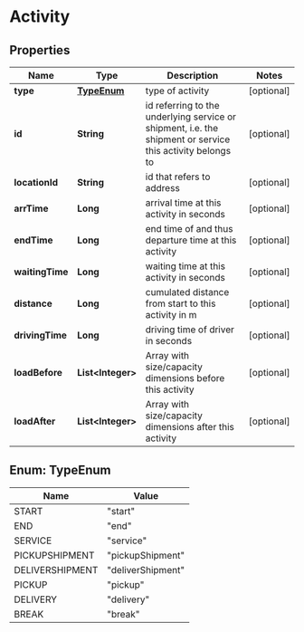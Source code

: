 
# Activity

## Properties
Name | Type | Description | Notes
------------ | ------------- | ------------- | -------------
**type** | [**TypeEnum**](#TypeEnum) | type of activity |  [optional]
**id** | **String** | id referring to the underlying service or shipment, i.e. the shipment or service this activity belongs to |  [optional]
**locationId** | **String** | id that refers to address |  [optional]
**arrTime** | **Long** | arrival time at this activity in seconds |  [optional]
**endTime** | **Long** | end time of and thus departure time at this activity |  [optional]
**waitingTime** | **Long** | waiting time at this activity in seconds |  [optional]
**distance** | **Long** | cumulated distance from start to this activity in m |  [optional]
**drivingTime** | **Long** | driving time of driver in seconds |  [optional]
**loadBefore** | **List&lt;Integer&gt;** | Array with size/capacity dimensions before this activity |  [optional]
**loadAfter** | **List&lt;Integer&gt;** | Array with size/capacity dimensions after this activity |  [optional]


<a name="TypeEnum"></a>
## Enum: TypeEnum
Name | Value
---- | -----
START | &quot;start&quot;
END | &quot;end&quot;
SERVICE | &quot;service&quot;
PICKUPSHIPMENT | &quot;pickupShipment&quot;
DELIVERSHIPMENT | &quot;deliverShipment&quot;
PICKUP | &quot;pickup&quot;
DELIVERY | &quot;delivery&quot;
BREAK | &quot;break&quot;



